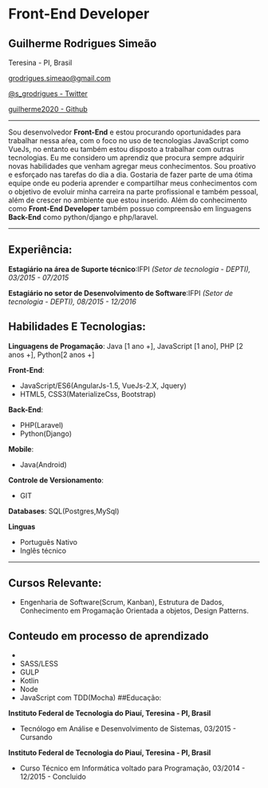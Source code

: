 # Front-End Developer

## Guilherme Rodrigues Simeão

Teresina - PI, Brasil

[ grodrigues.simeao@gmail.com](mailto:grodrigues.simeao@gmail.com)

[ @s_grodrigues - Twitter](https://twitter.com/s_grodrigues)

[ guilherme2020 - Github](https://github.com/Guilherme2020)

---------

Sou desenvolvedor **Front-End**  e estou procurando oportunidades para trabalhar nessa aŕea,
com o foco no uso de tecnologias JavaScript como VueJs, no entanto eu também estou disposto a trabalhar com outras  tecnologias. Eu me considero um aprendiz  que procura sempre adquirir novas habilidades que venham  agregar meus conhecimentos. Sou proativo e esforçado nas tarefas do dia a dia. Gostaria de fazer parte de uma ótima equipe  onde eu poderia aprender e compartilhar meus conhecimentos com o objetivo de evoluir minha carreira na parte profissional e também pessoal, além de crescer no ambiente que estou inserido. Além do conhecimento  como  **Front-End Developer** também possuo compreensão em linguagens **Back-End** como  python/django  e php/laravel.

---------------

## Experiência:

**Estagiário na área de Suporte técnico**:IFPI *(Setor de tecnologia - DEPTI), 03/2015 - 07/2015*

**Estagiário no  setor  de Desenvolvimento de Software**:IFPI *(Setor de tecnologia - DEPTI), 08/2015 - 12/2016*

## Habilidades E Tecnologias:

**Linguagens de Progamação**: Java [1 ano +], JavaScript [1 ano], PHP [2 anos +], Python[2 anos +]

**Front-End**:

- JavaScript/ES6(AngularJs-1.5, VueJs-2.X, Jquery)
- HTML5, CSS3(MaterializeCss, Bootstrap)

**Back-End**:

- PHP(Laravel)
- Python(Django)

**Mobile**:

- Java(Android)

**Controle de Versionamento**:
- GIT

**Databases**: SQL(Postgres,MySql)

**Linguas**
- Português Nativo
- Inglês técnico
----------------------

## Cursos Relevante:
- Engenharia de Software(Scrum, Kanban), Estrutura de Dados, Conhecimento em Progamação Orientada a objetos, Design Patterns.

## Conteudo em processo de aprendizado
  -
  - SASS/LESS
  - GULP
  - Kotlin
  - Node
  - JavaScript com TDD(Mocha)
##Educação:

**Instituto Federal de Tecnologia do Piauí, Teresina - PI, Brasil**
- Tecnólogo em Análise e Desenvolvimento de Sistemas, 03/2015 - Cursando

**Instituto Federal de Tecnologia do Piauí, Teresina - PI, Brasil**
- Curso Técnico em Informática voltado para Programação, 03/2014 - 12/2015 - Concluido
